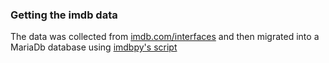 ### Getting the imdb data

The data was collected from [imdb.com/interfaces](https://imdb.com/interfaces)
and then migrated into a MariaDb database using [imdbpy's script][1]

[1]: https://imdbpy.readthedocs.io/en/latest/usage/s3.html 
